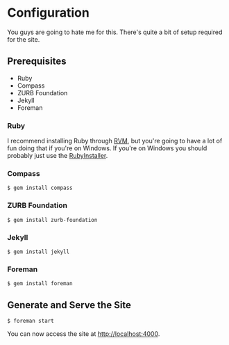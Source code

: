 Configuration
=============

You guys are going to hate me for this. There's quite a bit of setup required for the site.

Prerequisites
-------------

* Ruby
* Compass
* ZURB Foundation
* Jekyll
* Foreman

### Ruby

I recommend installing Ruby through [RVM](https://rvm.io/), but you're going to have a lot of fun doing that if you're on Windows. If you're on Windows you should probably just use the [RubyInstaller](http://rubyinstaller.org/).


### Compass

    $ gem install compass


### ZURB Foundation

    $ gem install zurb-foundation


### Jekyll

    $ gem install jekyll


### Foreman

    $ gem install foreman


Generate and Serve the Site
---------------------------

    $ foreman start

You can now access the site at [http://localhost:4000](http://localhost:4000).